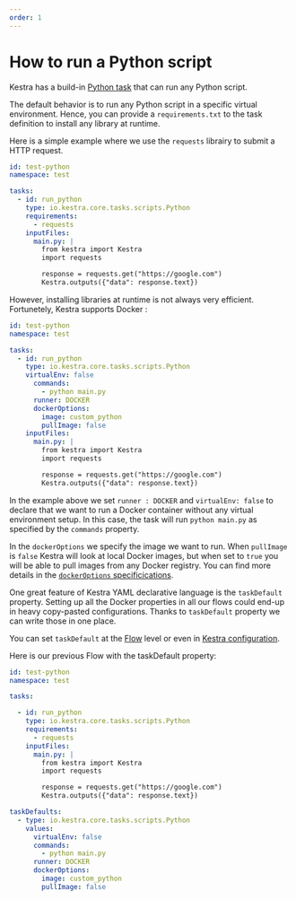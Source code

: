 ```yaml
---
order: 1
---
```


# How to run a Python script

Kestra has a build-in [Python task](https://kestra.io/plugins/core/tasks/scripts/io.kestra.core.tasks.scripts.Python.html) that can run any Python script.

The default behavior is to run any Python script in a specific virtual environment. Hence, you can provide a `requirements.txt` to the task definition to install any library at runtime.

Here is a simple example where we use the `requests` librairy to submit a HTTP request.

```yaml
id: test-python
namespace: test

tasks:
  - id: run_python
    type: io.kestra.core.tasks.scripts.Python
    requirements:
      - requests
    inputFiles:
      main.py: |
        from kestra import Kestra
        import requests

        response = requests.get("https://google.com")
        Kestra.outputs({"data": response.text})
```

However, installing libraries at runtime is not always very efficient. Fortunetely, Kestra supports Docker :

```yaml
id: test-python
namespace: test

tasks:
  - id: run_python
    type: io.kestra.core.tasks.scripts.Python
    virtualEnv: false
      commands:
        - python main.py
      runner: DOCKER
      dockerOptions:
        image: custom_python
        pullImage: false
    inputFiles:
      main.py: |
        from kestra import Kestra
        import requests

        response = requests.get("https://google.com")
        Kestra.outputs({"data": response.text})
```

In the example above we set `runner : DOCKER` and `virtualEnv: false` to declare that we want to run a Docker container without any virtual environment setup. In this case, the task will run `python main.py` as specified by the `commands` property.

In the `dockerOptions` we specify the image we want to run. When `pullImage` is `false` Kestra will look at local Docker images, but when set to `true` you will be able to pull images from any Docker registry. You can find more details in the [`dockerOptions` specificications](https://kestra.io/plugins/core/tasks/scripts/io.kestra.core.tasks.scripts.python#dockeroptions-1).


One great feature of Kestra YAML declarative language is the `taskDefault` property. Setting up all the Docker properties in all our flows could end-up in heavy copy-pasted configurations. Thanks to `taskDefault` property we can write those in one place.

You can set `taskDefault` at the [Flow](docs/concepts/flows.md) level or even in [Kestra configuration](docs/administrator-guide/configuration/others/README.md).

Here is our previous Flow with the taskDefault property:


```yaml
id: test-python
namespace: test

tasks:

  - id: run_python
    type: io.kestra.core.tasks.scripts.Python
    requirements:
      - requests
    inputFiles:
      main.py: |
        from kestra import Kestra
        import requests

        response = requests.get("https://google.com")
        Kestra.outputs({"data": response.text})

taskDefaults:
  - type: io.kestra.core.tasks.scripts.Python
    values:
      virtualEnv: false
      commands:
        - python main.py
      runner: DOCKER
      dockerOptions:
        image: custom_python
        pullImage: false
```